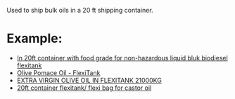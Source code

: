 Used to ship bulk oils in a 20 ft shipping container.

# Example:
- [In 20ft container with food grade for non-hazardous liquid bluk biodiesel flexitank](https://www.tradewheel.com/p/in-20ft-container-with-food-grade-1532458/)
- [Olive Pomace Oil - FlexiTank](https://www.tradewheel.com/p/olive-pomace-oil-flexitank-616294/)
- [EXTRA VIRGIN OLIVE OIL IN FLEXITANK 21000KG](https://www.tradewheel.com/p/extra-virgin-olive-oil-in-flexitank-618778/)
- [20ft container flexitank/ flexi bag for castor oil](https://www.tradewheel.com/p/20ft-container-flexitank-flexi-bag-for-1261468/)
